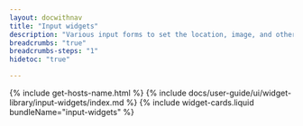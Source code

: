 ```yaml
---
layout: docwithnav
title: "Input widgets"
description: "Various input forms to set the location, image, and other configuration parameters of the device, asset, or other entity."
breadcrumbs: "true"
breadcrumbs-steps: "1"
hidetoc: "true"

---
```

{% include get-hosts-name.html %}
{% include docs/user-guide/ui/widget-library/input-widgets/index.md %}
{% include widget-cards.liquid bundleName="input-widgets" %}
